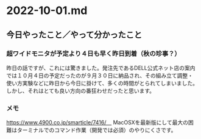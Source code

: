# 2022-10-01.md

## 今日やったこと／やって分かったこと

### 超ワイドモニタが予定より４日も早く昨日到着（秋の珍事？）

昨日の話ですが、これには驚きました。発注先であるDELL公式ネット店の案内では１０月４日の予定だったのが９月３０日に納品され、その組み立て調整・使い方実験などに昨日から今日に掛けて、多くの時間がとられてしまいました。  
しかし、それはとても良い方向の番狂わせだったと思います。 

### メモ

https://www.4900.co.jp/smarticle/7416/　  MacOSXを最新版にして最大の困難はターミナルでのコマンド作業（開発では必須）のやりにくさです。


